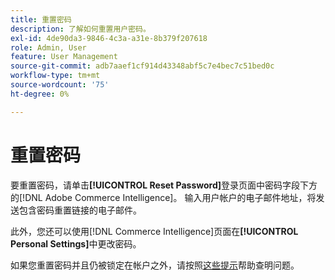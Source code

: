 ```yaml
---
title: 重置密码
description: 了解如何重置用户密码。
exl-id: 4de90da3-9846-4c3a-a31e-8b379f207618
role: Admin, User
feature: User Management
source-git-commit: adb7aaef1cf914d43348abf5c7e4bec7c51bed0c
workflow-type: tm+mt
source-wordcount: '75'
ht-degree: 0%

---
```


# 重置密码

要重置密码，请单击&#x200B;**[!UICONTROL Reset Password]**&#x200B;登录页面中密码字段下方的[!DNL Adobe Commerce Intelligence]。 输入用户帐户的电子邮件地址，将发送包含密码重置链接的电子邮件。

此外，您还可以使用[!DNL Commerce Intelligence]页面在&#x200B;**[!UICONTROL Personal Settings]**&#x200B;中更改密码。

如果您重置密码并且仍被锁定在帐户之外，请按照[这些提示](https://experienceleague.adobe.com/docs/commerce-knowledge-base/kb/troubleshooting/miscellaneous/troubleshooting-mbi-account-lockout.html?lang=zh-Hans)帮助查明问题。
